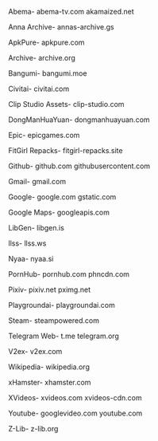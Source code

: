 Abema-
abema-tv.com
akamaized.net

Anna Archive-
annas-archive.gs

ApkPure-
apkpure.com

Archive-
archive.org

Bangumi-
bangumi.moe

Civitai-
civitai.com

Clip Studio Assets-
clip-studio.com

DongManHuaYuan-
dongmanhuayuan.com

Epic-
epicgames.com

FitGirl Repacks-
fitgirl-repacks.site

Github-
github.com
githubusercontent.com

Gmail-
gmail.com

Google-
google.com
gstatic.com

Google Maps-
googleapis.com

LibGen-
libgen.is

llss-
llss.ws

Nyaa-
nyaa.si

PornHub-
pornhub.com
phncdn.com

Pixiv-
pixiv.net
pximg.net

Playgroundai-
playgroundai.com

Steam-
steampowered.com

Telegram Web-
t.me
telegram.org

V2ex-
v2ex.com

Wikipedia-
wikipedia.org

xHamster-
xhamster.com

XVideos-
xvideos.com
xvideos-cdn.com

Youtube-
googlevideo.com
youtube.com

Z-Lib-
z-lib.org
